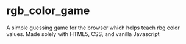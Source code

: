 # rgb_color_game
A simple guessing game for the browser which helps teach rbg color values. Made solely with HTML5, CSS, and vanilla Javascript
